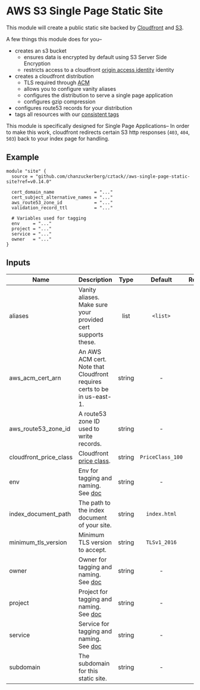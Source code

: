 # AWS S3 Single Page Static Site

This module will create a public static site backed by [Cloudfront](https://aws.amazon.com/cloudfront/) and [S3](https://aws.amazon.com/s3/).

A few things this module does for you–

* creates an s3 bucket
  * ensures data is encrypted by default using S3 Server Side Encryption
  * restricts access to a cloudfront [origin access identity](https://docs.aws.amazon.com/AmazonCloudFront/latest/DeveloperGuide/private-content-restricting-access-to-s3.html)
  identity
* creates a cloudfront distribution
  * TLS required through [ACM](https://aws.amazon.com/certificate-manager/)
  * allows you to configure vanity aliases
  * configures the distribution to serve a single page application
  * configures gzip compression
* configures route53 records for your distribution
* tags all resources with our [consistent tags](../README.md#Consistent%20Tagging)

This module is specifically designed for Single Page Applications– In order to make this work, cloudfront redirects certain S3 http responses (`403`, `404`, `503`) back to your index page for handling.

## Example

```hcl
module "site" {
  source = "github.com/chanzuckerberg/cztack//aws-single-page-static-site?ref=v0.14.0"

  cert_domain_name               = "..."
  cert_subject_alternative_names = "..."
  aws_route53_zone_id            = "..."
  validation_record_ttl          = "..."

  # Variables used for tagging
  env     = "..."
  project = "..."
  service = "..."
  owner   = "..."
}
```

<!-- START -->

## Inputs

| Name | Description | Type | Default | Required |
|------|-------------|:----:|:-----:|:-----:|
| aliases | Vanity aliases. Make sure your provided cert supports these. | list | `<list>` | no |
| aws_acm_cert_arn | An AWS ACM cert. Note that Cloudfront requires certs to be in us-east-1. | string | - | yes |
| aws_route53_zone_id | A route53 zone ID used to write records. | string | - | yes |
| cloudfront_price_class | Cloudfront [price class](https://aws.amazon.com/cloudfront/pricing/). | string | `PriceClass_100` | no |
| env | Env for tagging and naming. See [doc](../README.md#consistent-tagging) | string | - | yes |
| index_document_path | The path to the index document of your site. | string | `index.html` | no |
| minimum_tls_version | Minimum TLS version to accept. | string | `TLSv1_2016` | no |
| owner | Owner for tagging and naming. See [doc](../README.md#consistent-tagging) | string | - | yes |
| project | Project for tagging and naming. See [doc](../README.md#consistent-tagging) | string | - | yes |
| service | Service for tagging and naming. See [doc](../README.md#consistent-tagging) | string | - | yes |
| subdomain | The subdomain for this static site. | string | - | yes |

<!-- END -->

